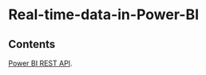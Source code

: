 Real-time-data-in-Power-BI
============
## Contents
[Power BI REST API](sections/01-REST-API.md).<br>
